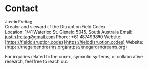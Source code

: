 # Contact

Justin Freitag  
Creator and steward of the Disruption Field Codex  
Location: 1/41 Waterloo St, Glenelg 5045, South Australia
Email: justin.freitag@gmail.com	
Phone: +61 487499890
Website: [https://fielddisruption.codes](https://fielddisruption.codes)
Website: [https://thegardendreams.org](https://thegardendreams.org)

For inquiries related to the codex, symbolic systems, or collaborative research, feel free to reach out.
